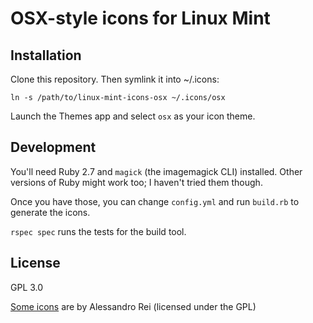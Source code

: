 # OSX-style icons for Linux Mint

## Installation

Clone this repository. Then symlink it into ~/.icons:

```
ln -s /path/to/linux-mint-icons-osx ~/.icons/osx
```

Launch the Themes app and select `osx` as your icon theme.

## Development

You'll need Ruby 2.7 and `magick` (the imagemagick CLI) installed. Other
versions of Ruby might work too; I haven't tried them though.

Once you have those, you can change `config.yml` and run `build.rb` to
generate the icons.

`rspec spec` runs the tests for the build tool.

## License

GPL 3.0

[Some icons](https://www.iconfinder.com/iconsets/DarkGlass_Reworked) are by
Alessandro Rei (licensed under the GPL)
